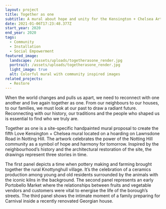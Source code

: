 ```yaml
---
layout: project
title: Together as one
subtitle: A mural about hope and unity for the Kensington + Chelsea Art Week
date: 2021-01-06T17:23:48.377Z
start_year: 2020
end_year: 2020
tags:
  - Community
  - Installation
  - Social Empowerment
featured_image:
  landscape: /assets/uploads/togetherasone_render.jpg
  portrait: /assets/uploads/togetherasone_render.jpg
  light_image: true
  alt: Colorful mural with community inspired images
related_projects:
  - Restore
---
```

When the world changes and pulls us apart, we need to reconnect with one another and live again together as one. From our neighbours to our houses, to our families, we must look at our past to draw a radiant future. Reconnecting with our history, our traditions and the people who shaped us is essential to find who we truly are.

Together as one is a site-specific handpainted mural proposal to create the fifth Love Kensington + Chelsea mural located on a hoarding on Lawnsdone Road in Notting Hill. The artwork celebrates the power of the Notting Hill community as a symbol of hope and harmony for tomorrow. Inspired by the neighbourhood’s history and the architectural restoration of the site, the drawings represent three stories in time. 

The first panel depicts a time when pottery making and farming brought together the rural Knottynghull village. It’s the celebration of a ceramics production among young and old residents surrounded by the animals with the iconic kilns in the background. The second panel represents an early Portobello Market where the relationships between fruits and vegetable vendors and customers were vital to energise the life of the borough’s streets. The third panel shows the intimate moment of a family preparing for Carnival inside a recently renovated Georgian house.